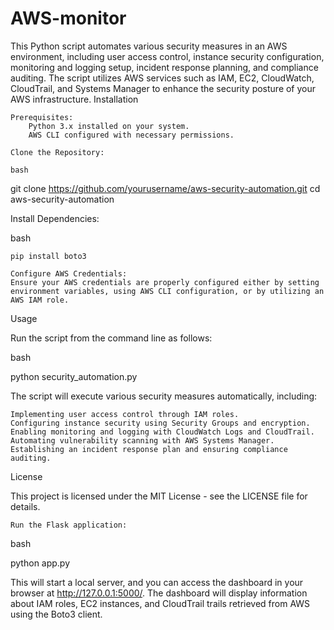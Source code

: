 # AWS-monitor
This Python script automates various security measures in an AWS environment, including user access control, instance security configuration, monitoring and logging setup, incident response planning, and compliance auditing. The script utilizes AWS services such as IAM, EC2, CloudWatch, CloudTrail, and Systems Manager to enhance the security posture of your AWS infrastructure.
Installation

    Prerequisites:
        Python 3.x installed on your system.
        AWS CLI configured with necessary permissions.

    Clone the Repository:

    bash

git clone https://github.com/yourusername/aws-security-automation.git
cd aws-security-automation

Install Dependencies:

bash

    pip install boto3

    Configure AWS Credentials:
    Ensure your AWS credentials are properly configured either by setting environment variables, using AWS CLI configuration, or by utilizing an AWS IAM role.

Usage

Run the script from the command line as follows:

bash

python security_automation.py

The script will execute various security measures automatically, including:

    Implementing user access control through IAM roles.
    Configuring instance security using Security Groups and encryption.
    Enabling monitoring and logging with CloudWatch Logs and CloudTrail.
    Automating vulnerability scanning with AWS Systems Manager.
    Establishing an incident response plan and ensuring compliance auditing.

License

This project is licensed under the MIT License - see the LICENSE file for details.

    Run the Flask application:

bash

python app.py

This will start a local server, and you can access the dashboard in your browser at http://127.0.0.1:5000/. The dashboard will display information about IAM roles, EC2 instances, and CloudTrail trails retrieved from AWS using the Boto3 client.


